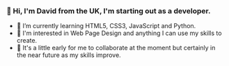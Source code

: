 ### 👋 Hi, I'm David from the UK, I'm starting out as a developer.
- 🌱 I’m currently learning HTML5, CSS3, JavaScript and Python.
- 👀 I'm interested in Web Page Design and anything I can use my skills to create.
- 👯 It's a little early for me to collaborate at the moment but certainly in the near future as my skills improve.

<!--
**codbePlay/codbePlay** is a ✨ _special_ ✨ repository because its `README.md` (this file) appears on your GitHub profile.

Here are some ideas to get you started:

- 👋 Hi, I'm David from the UK, I'm starting out as a developer.
- 🌱 I’m currently learning HTML5, CSS3, JavaScript and Python.
- 👯 It's a little early for me to collaborate at the moment but certainly in the near future.
- 🤔 I’m looking for help with ...
- 💬 Ask me about ...
- 📫 How to reach me: ...
- 😄 Pronouns: ...
- ⚡ Fun fact: ...
-->
